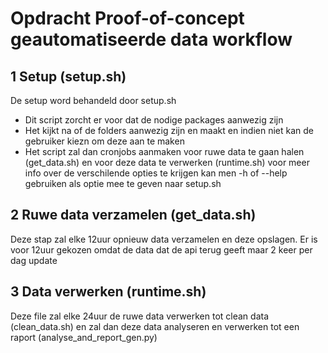 # Opdracht Proof-of-concept geautomatiseerde data workflow
## 1 Setup (setup.sh)
De setup word behandeld door setup.sh 
*  Dit script zorcht er voor dat de nodige packages aanwezig zijn
*  Het kijkt na of de folders aanwezig zijn en maakt en indien niet kan de gebruiker kiezn om deze aan te maken
*  Het script zal dan cronjobs aanmaken voor ruwe data te gaan halen (get_data.sh) en voor deze data te verwerken (runtime.sh)
voor meer info over de verschilende opties te krijgen kan men -h of --help gebruiken als optie mee te geven naar setup.sh

## 2 Ruwe data verzamelen (get_data.sh) 
Deze stap zal elke 12uur opnieuw data verzamelen en deze opslagen.
Er is voor 12uur gekozen omdat de data dat de api terug geeft maar 2 keer per dag update

## 3 Data verwerken (runtime.sh)
Deze file zal elke 24uur de ruwe data verwerken tot clean data (clean_data.sh) en zal dan deze data analyseren en verwerken tot een raport (analyse_and_report_gen.py)

